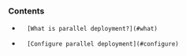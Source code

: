 <!-- usedin: [ _legacy_docker/deployment] - post: -->


### Contents

*		[What is parallel deployment?](#what)
*		[Configure parallel deployment](#configure)

